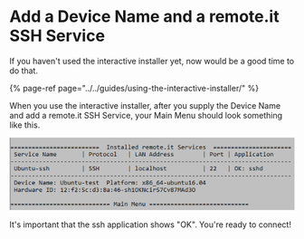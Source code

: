 # Add a Device Name and a remote.it SSH Service

If you haven't used the interactive installer yet, now would be a good time to do that.

{% page-ref page="../../guides/using-the-interactive-installer/" %}

When you use the interactive installer, after you supply the Device Name and add a remote.it SSH Service,  your Main Menu should look something like this.

![](../../.gitbook/assets/image%20%2815%29.png)

It's important that the ssh application shows "OK".   You're ready to connect!

